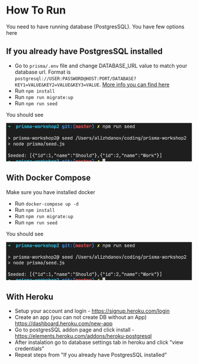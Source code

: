 # How To Run

You need to have running database (PostgresSQL). You have few options here

## If you already have PostgresSQL installed

- Go to `prisma/.env` file and change DATABASE_URL value to match your database url. Format is `postgresql://USER:PASSWORD@HOST:PORT/DATABASE?KEY1=VALUE&KEY2=VALUE&KEY3=VALUE`. [More info you can find here](https://www.prisma.io/docs/reference/database-connectors/postgresql/)
- Run `npm install`
- Run `npm run migrate:up`
- Run `npm run seed`

You should see

![result](tmp/result.png)

## With Docker Compose

Make sure you have installed docker

- Run `docker-compose up -d`
- Run `npm install`
- Run `npm run migrate:up`
- Run `npm run seed`

You should see

![result](tmp/result.png)

## With Heroku

- Setup your account and login - https://signup.heroku.com/login
- Create an app (you can not create DB without an App) https://dashboard.heroku.com/new-app
- Go to postgresSQL addon page and click install - https://elements.heroku.com/addons/heroku-postgresql
- After instalation go to database settings tab in heroku and click "view credentials"
- Repeat steps from "If you already have PostgresSQL installed"

